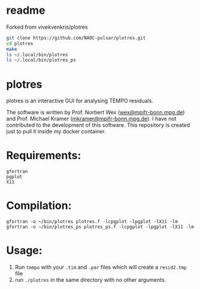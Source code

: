 # readme
Forked from vivekvenkris/plotres

```bash
git clone https://github.com/NAOC-pulsar/plotres.git
cd plotres
make
ls ~/.local/bin/plotres
ls ~/.local/bin/plotres_ps
```

# plotres
plotres is an interactive GUI for analysing TEMPO residuals. 

The software is written by Prof. Norbert Wex (wex@mpifr-bonn.mpg.de) and Prof. Michael Kramer (mkramer@mpifr-bonn.mpg.de). I have not contributed to the development of this software. This repository is created just to pull it inside my docker container. 

# Requirements:
```
gfortran
pgplot
X11
```
# Compilation:
```
gfortran -o ~/bin/plotres plotres.f -lcpgplot -lpgplot -lX11 -lm
gfortran -o ~/bin/plotres_ps plotres_ps.f -lcpgplot -lpgplot -lX11 -lm 
```

# Usage:

1. Run `tempo` with your `.tim` and `.par` files which will create a `resid2.tmp` file
2. run `./plotres` in the same directory with no other arguments. 
